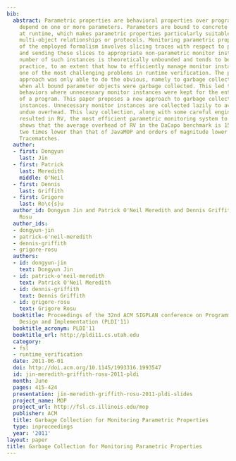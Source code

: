 ```yaml
---
bib:
  abstract: Parametric properties are behavioral properties over program events that
    depend on one or more parameters. Parameters are bound to concrete data or objects
    at runtime, which makes parametric properties particularly suitable for stating
    multi-object relationships or protocols. Monitoring parametric properties independently
    of the employed formalism involves slicing traces with respect to parameter instances
    and sending these slices to appropriate non-parametric monitor instances. The
    number of such instances is theoretically unbounded and tends to be enormous in
    practice, to an extent that how to efficiently manage monitor instances has become
    one of the most challenging problems in runtime verification. The previous formalism-independent
    approach was only able to do the obvious, namely to garbage collect monitor instances
    when all bound parameter objects were garbage collected. This led to pathological
    behaviors where unnecessary monitor instances were kept for the entire length
    of a program. This paper proposes a new approach to garbage collecting monitor
    instances. Unnecessary monitor instances are collected lazily to avoid creating
    undue overhead. This lazy collection, along with some careful engineering, has
    resulted in RV, the most efficient parametric monitoring system to date. Our evaluation
    shows that the average overhead of RV in the DaCapo benchmark is 15%, which is
    two times lower than that of JavaMOP and orders of magnitude lower than that of
    Tracematches.
  author:
  - first: Dongyun
    last: Jin
  - first: Patrick
    last: Meredith
    middle: O'Neil
  - first: Dennis
    last: Griffith
  - first: Grigore
    last: Ro\c{s}u
  author_id: Dongyun Jin and Patrick O'Neil Meredith and Dennis Griffith and Grigore
    Rosu
  author_ids:
  - dongyun-jin
  - patrick-o'neil-meredith
  - dennis-griffith
  - grigore-rosu
  authors:
  - id: dongyun-jin
    text: Dongyun Jin
  - id: patrick-o'neil-meredith
    text: Patrick O'Neil Meredith
  - id: dennis-griffith
    text: Dennis Griffith
  - id: grigore-rosu
    text: Grigore Rosu
  booktitle: Proceedings of the 32nd ACM SIGPLAN conference on Programming Language
    Design and Implementation (PLDI'11)
  booktitle_acronym: PLDI'11
  booktitle_url: http://pldi11.cs.utah.edu
  category:
  - fsl
  - runtime_verification
  date: 2011-06-01
  doi: http://doi.acm.org/10.1145/1993316.1993547
  id: jin-meredith-griffith-rosu-2011-pldi
  month: June
  pages: 415-424
  presentation: jin-meredith-griffith-rosu-2011-pldi-slides
  project_name: MOP
  project_url: http://fsl.cs.illinois.edu/mop
  publisher: ACM
  title: Garbage Collection for Monitoring Parametric Properties
  type: inproceedings
  year: '2011'
layout: paper
title: Garbage Collection for Monitoring Parametric Properties
---
```

